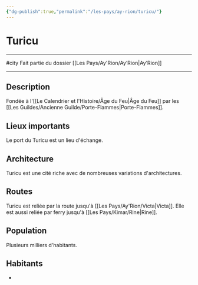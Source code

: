 ```yaml
---
{"dg-publish":true,"permalink":"/les-pays/ay-rion/turicu/"}
---
```


# Turicu
---
#city 
Fait partie du dossier [[Les Pays/Ay'Rion/Ay’Rion\|Ay’Rion]]

-------
## Description
Fondée à l'[[Le Calendrier et l'Histoire/Âge du Feu\|Âge du Feu]] par les [[Les Guildes/Ancienne Guilde/Porte-Flammes\|Porte-Flammes]].
## Lieux importants
Le port du Turicu est un lieu d'échange.
## Architecture
Turicu est une cité riche avec de nombreuses variations d'architectures.
## Routes
Turicu est reliée par la route jusqu'à [[Les Pays/Ay'Rion/Victa\|Victa]].
Elle est aussi reliée par ferry jusqu'à [[Les Pays/Kimar/Rine\|Rine]].
## Population
Plusieurs milliers d'habitants.
## Habitants
- 